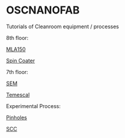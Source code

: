 # OSCNANOFAB
Tutorials of Cleanroom equipment / processes


8th floor: 

[MLA150](https://github.com/CatInTheHat-haway/OSCNANOFAB/blob/main/MLA150.md) 

[Spin Coater](https://github.com/CatInTheHat-haway/OSCNANOFAB/blob/main/Spin_Coater.md)

7th floor: 

[SEM](https://github.com/CatInTheHat-haway/OSCNANOFAB/blob/main/SEM.md)

[Temescal](https://github.com/CatInTheHat-haway/OSCNANOFAB/blob/main/Temescal.md)



Experimental Process: 

[Pinholes](https://github.com/CatInTheHat-haway/OSCNANOFAB/blob/main/pinholes_1550nm.md)

[SCC]()
